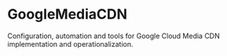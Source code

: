 # GoogleMediaCDN
Configuration, automation and tools for Google Cloud Media CDN implementation and operationalization.

